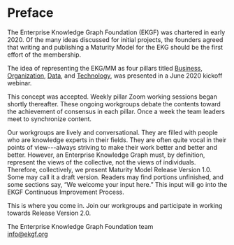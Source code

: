 # Preface

The Enterprise Knowledge Graph Foundation (EKGF) was chartered in early 2020.
Of the many ideas discussed for initial projects, the founders agreed that writing and publishing a Maturity Model
for the EKG should be the first effort of the membership.

The idea of representing the EKG/MM as four pillars titled [Business](/pillar/business/), 
[Organization](/pillar/organization/), [Data](/pillar/data/), and [Technology](/pillar/technology/),
was presented in a June 2020 kickoff webinar.

This concept was accepted.
Weekly pillar Zoom working sessions began shortly thereafter.
These ongoing workgroups debate the contents toward the achievement of consensus in each pillar.
Once a week the team leaders meet to synchronize content.

Our workgroups are lively and conversational.
They are filled with people who are knowledge experts in their fields.
They are often quite vocal in their points of view---always striving to make their work better and better and better.
However, an Enterprise Knowledge Graph must, by definition, represent the views of the collective,
not the views of individuals.
Therefore, collectively, we present Maturity Model Release Version 1.0.
Some may call it a draft version.
Readers may find portions unfinished, and some sections say, “We welcome your input here.”
This input will go into the EKGF Continuous Improvement Process.

This is where you come in.
Join our workgroups and participate in working towards Release Version 2.0.

The Enterprise Knowledge Graph Foundation team<br />
info@ekgf.org
